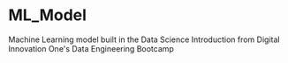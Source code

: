 # ML_Model
Machine Learning model built in the Data Science Introduction from Digital Innovation One's Data Engineering Bootcamp 
